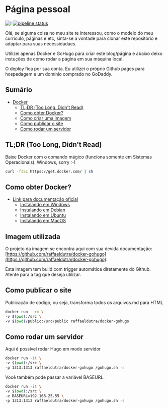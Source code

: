 # Página pessoal

![!](https://img.shields.io/travis/raffaeldutra/raffaeldutra.github.io.svg) [![pipeline status](https://gitlab.com/raffaeldutra/raffaeldutra.github.io/badges/develop/pipeline.svg)](https://gitlab.com/raffaeldutra/raffaeldutra.github.io/commits/develop)

Olá, se alguma coisa no meu site te interessou, como o modelo do meu currículo, páginas e etc, sinta-se a vontade para clonar este repositório e adaptar para suas necessidadaes.  

Utilizei apenas Docker e GoHugo para criar este blog/página e abaixo deixo instuções de como rodar a página em sua máquina local.

O deploy fica por sua conta. Eu utilizei o próprio Github pages para hospedagem e um domínio comprado no GoDaddy.

## Sumário

- [Docker](#docker)
    - [TL;DR (Too Long, Didn't Read)](#tldr-too-long-didnt-read)
    - [Como obter Docker?](#como-obter-docker)
    - [Como criar uma imagem](#como-criar-uma-imagem)
    - [Como publicar o site](#como-publicar-o-site)
    - [Como rodar um servidor](#como-rodar-um-servidor)

## TL;DR (Too Long, Didn't Read)

Baixe Docker com o comando mágico (funciona somente em Sistemas Operacionais). Windows, sorry :-)

```bash
curl -fsSL https://get.docker.com/ | sh
```

<a name="como-obter-docker"></a>
## Como obter Docker?

- [Link para documentação oficial](https://docs.docker.com/install/)
    - [Instalando em Windows](https://docs.docker.com/docker-for-windows/install/)
    - [Instalando em Debian](https://docs.docker.com/install/linux/docker-ce/debian/)
    - [Instalando em Ubuntu](https://docs.docker.com/install/linux/docker-ce/ubuntu/)
    - [Instalando em MacOS](https://docs.docker.com/docker-for-mac/install/)

<a name="como-criar-imagem"></a>
## Imagem utilizada

O projeto da imagem se encontra aqui com sua devida documentação: [https://github.com/raffaeldutra/docker-gohugo](https://github.com/raffaeldutra/docker-gohugo).

Esta imagem tem build com trigger automática diretamente do Github. Atente para a tag que deseja utilizar.

<a name="como-publicar-site"></a>
## Como publicar o site

Publicação de código, ou seja, transforma todos os arquivos.md para HTML

```bash
docker run --rm \
-v $(pwd):/src \
-v $(pwd)/public:/src/public raffaeldutra/docker-gohugo
```

<a name="como-rodar-um-servidor"></a>
## Como rodar um servidor

Aqui é possível rodar Hugo em modo servidor

```bash
docker run -it \
-v $(pwd):/src \
-p 1313:1313 raffaeldutra/docker-gohugo /gohugo.sh -s
```

Você também pode passar a variável BASEURL.
```bash
docker run -it \
-v $(pwd):/src \
-e BASEURL=192.168.25.55 \
-p 1313:1313 raffaeldutra/docker-gohugo /gohugo.sh -s
```
